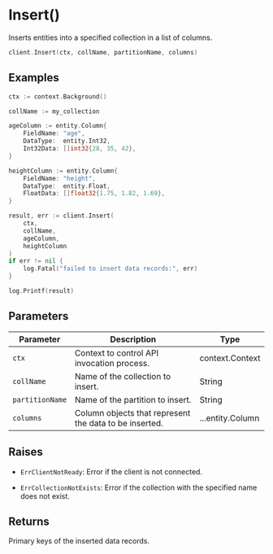 # Insert()

Inserts entities into a specified collection in a list of columns.

```go
client.Insert(ctx, collName, partitionName, columns)
```

## Examples

```go
ctx := context.Background()

collName := my_collection

ageColumn := entity.Column{
    FieldName: "age",
    DataType:  entity.Int32,
    Int32Data: []int32{28, 35, 42},
}

heightColumn := entity.Column{
    FieldName: "height",
    DataType:  entity.Float,
    FloatData: []float32{1.75, 1.82, 1.69},
}

result, err := client.Insert(
    ctx,
    collName,
    ageColumn,
    heightColumn
)
if err != nil {
    log.Fatal("failed to insert data records:", err)
}

log.Printf(result)
```

## Parameters

| Parameter          | Description                          | Type     |
|--------------------|--------------------------------------|----------|
| `ctx` | Context to control API invocation process. | context.Context |
| `collName` | Name of the collection to insert. | String |
| `partitionName` | Name of the partition to insert. | String |
| `columns` | Column objects that represent the data to be inserted. | ...entity.Column |

## Raises

- `ErrClientNotReady`: Error if the client is not connected.

- `ErrCollectionNotExists`: Error if the collection with the specified name does not exist.

## Returns

Primary keys of the inserted data records.
